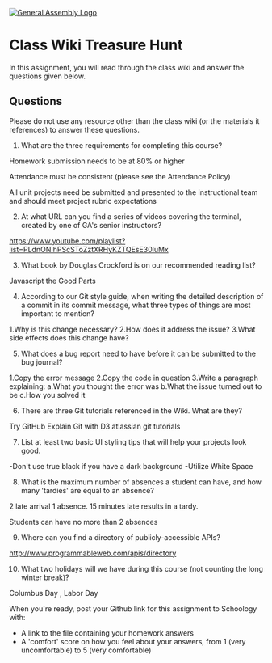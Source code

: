 [![General Assembly Logo](https://camo.githubusercontent.com/1a91b05b8f4d44b5bbfb83abac2b0996d8e26c92/687474703a2f2f692e696d6775722e636f6d2f6b6538555354712e706e67)](https://generalassemb.ly/education/web-development-immersive)

# Class Wiki Treasure Hunt

In this assignment, you will read through the class wiki and answer the
questions given below.

## Questions

Please do not use any resource other than the class wiki
(or the materials it references)
to answer these questions.

1.  What are the three requirements for completing this course?

Homework submission needs to be at 80% or higher

Attendance must be consistent (please see the Attendance Policy)

All unit projects need be submitted and presented to the instructional team and should meet project rubric expectations

	
2.  At what URL can you find a series of videos covering the terminal, created by one of GA's senior instructors?

https://www.youtube.com/playlist?list=PLdnONIhPScSToZztXRHyKZTQEsE30luMx

3.  What book by Douglas Crockford is on our recommended reading list?

Javascript the Good Parts

4.  According to our Git style guide, when writing the detailed description of a commit in its commit message, what three types of things are most important to mention?

1.Why is this change necessary?
2.How does it address the issue?
3.What side effects does this change have?

5.  What does a bug report need to have before it can be submitted to the bug journal?

1.Copy the error message
2.Copy the code in question
3.Write a paragraph explaining:
	a.What you thought the error was
	b.What the issue turned out to be
	c.How you solved it

6.  There are three Git tutorials referenced in the Wiki. What are they?

Try GitHub 
Explain Git with D3
atlassian git tutorials

7.  List at least two basic UI styling tips that will help your projects look good.

-Don't use true black if you have a dark background
-Utilize White Space

8.  What is the maximum number of absences a student can have, and how many 'tardies' are equal to an absence?

2 late arrival 1 absence. 15 minutes late results in a tardy. 

Students can have no more than 2 absences

	
9.  Where can you find a directory of publicly-accessible APIs?

http://www.programmableweb.com/apis/directory

10. What two holidays will we have during this course (not counting the long winter break)?

Columbus Day , Labor Day

When you're ready, post your Github link for this assignment to Schoology with:
- A link to the file containing your homework answers
- A 'comfort' score on how you feel about your answers, 
from 1 (very uncomfortable) to 5 (very comfortable)


